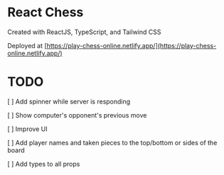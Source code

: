 # React Chess

Created with ReactJS, TypeScript, and Tailwind CSS

Deployed at [https://play-chess-online.netlify.app/](https://play-chess-online.netlify.app/)

# TODO

[ ] Add spinner while server is responding

[ ] Show computer's opponent's previous move

[ ] Improve UI

[ ] Add player names and taken pieces to the top/bottom or sides of the board

[ ] Add types to all props
